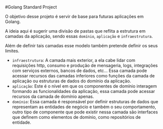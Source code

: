 #Golang Standard Project

O objetivo desse projeto é servir de base para futuras aplicações em Golang.

A ideia aqui é sugerir uma divisão de pastas que reflita a estrutura em camadas da aplicação,
sendo essas `domínio`, `aplicação` e `infraestrutura`. 

Além de definir tais camadas esse modelo também pretende definir os seus limites. 
- `infraestrutura`: A camada mais exterior, a ela cabe lidar com requisições http, consumo e produção de mensageria, 
  logs, integrações com serviços externos, bancos de dados, etc... Essa camada pode acessar recursos das camadas inferiores
  como funções da camada de aplicação ou estruturas de dados do domínio da aplicação.
- `aplicação`: Este é o nível em que os componentes de domínio interagem formando as funcionalidades da aplicação, essa camada pode acessar
  recursos da camada de domínio apenas.
- `domínio`: Essa camada é responsável por definir estruturas de dados que representam as entidades de negócio e também o seu comportamento,
  outro tipo de componente que pode existir nessa camada são interfaces que definem como elementos de domínio, como repositórios de entidade.
